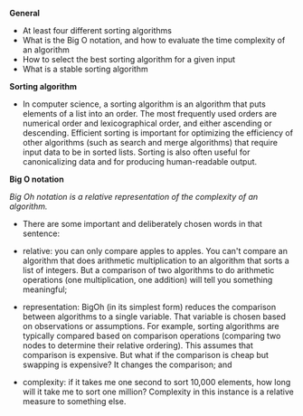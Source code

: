 **General**

+ At least four different sorting algorithms
+ What is the Big O notation, and how to evaluate the time complexity of an algorithm
+ How to select the best sorting algorithm for a given input
+ What is a stable sorting algorithm


**Sorting algorithm**

+ In computer science, a sorting algorithm is an algorithm that puts elements of a list into an order. The most frequently used orders are numerical order and lexicographical order, and either ascending or descending. Efficient sorting is important for optimizing the efficiency of other algorithms (such as search and merge algorithms) that require input data to be in sorted lists. Sorting is also often useful for canonicalizing data and for producing human-readable output.



**Big O notation**

*Big Oh notation is a relative representation of the complexity of an algorithm.*

+ There are some important and deliberately chosen words in that sentence:

 + relative: you can only compare apples to apples. You can't compare an algorithm that does arithmetic multiplication to an algorithm that sorts a list of integers. But a comparison of two algorithms to do arithmetic operations (one multiplication, one addition) will tell you something meaningful;

 + representation: BigOh (in its simplest form) reduces the comparison between algorithms to a single variable. That variable is chosen based on observations or assumptions.
For example, sorting algorithms are typically compared based on comparison operations (comparing two nodes to determine their relative ordering). This assumes that comparison is expensive. But what if the comparison is cheap but swapping is expensive? It changes the comparison; and

 + complexity: if it takes me one second to sort 10,000 elements, how long will it take me to sort one million? Complexity in this instance is a relative measure to something else.
